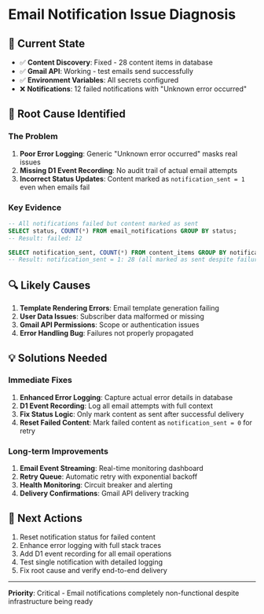 # Email Notification Issue Diagnosis

## 🎯 Current State
- ✅ **Content Discovery**: Fixed - 28 content items in database
- ✅ **Gmail API**: Working - test emails send successfully  
- ✅ **Environment Variables**: All secrets configured
- ❌ **Notifications**: 12 failed notifications with "Unknown error occurred"

## 🚨 Root Cause Identified

### The Problem
1. **Poor Error Logging**: Generic "Unknown error occurred" masks real issues
2. **Missing D1 Event Recording**: No audit trail of actual email attempts
3. **Incorrect Status Updates**: Content marked as `notification_sent = 1` even when emails fail

### Key Evidence
```sql
-- All notifications failed but content marked as sent
SELECT status, COUNT(*) FROM email_notifications GROUP BY status;
-- Result: failed: 12

SELECT notification_sent, COUNT(*) FROM content_items GROUP BY notification_sent;  
-- Result: notification_sent = 1: 28 (all marked as sent despite failures)
```

## 🔍 Likely Causes
1. **Template Rendering Errors**: Email template generation failing
2. **User Data Issues**: Subscriber data malformed or missing
3. **Gmail API Permissions**: Scope or authentication issues
4. **Error Handling Bug**: Failures not properly propagated

## 💡 Solutions Needed

### Immediate Fixes
1. **Enhanced Error Logging**: Capture actual error details in database
2. **D1 Event Recording**: Log all email attempts with full context
3. **Fix Status Logic**: Only mark content as sent after successful delivery
4. **Reset Failed Content**: Mark failed content as `notification_sent = 0` for retry

### Long-term Improvements  
1. **Email Event Streaming**: Real-time monitoring dashboard
2. **Retry Queue**: Automatic retry with exponential backoff
3. **Health Monitoring**: Circuit breaker and alerting
4. **Delivery Confirmations**: Gmail API delivery tracking

## 🎯 Next Actions
1. Reset notification status for failed content
2. Enhance error logging with full stack traces
3. Add D1 event recording for all email operations
4. Test single notification with detailed logging
5. Fix root cause and verify end-to-end delivery

---
**Priority**: Critical - Email notifications completely non-functional despite infrastructure being ready